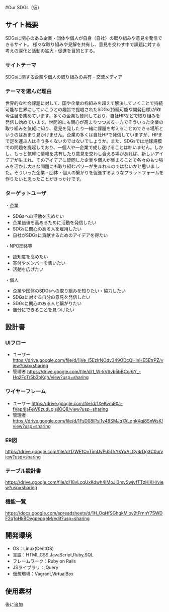 #Our SDGs（仮）

## サイト概要
SDGsに関心のある企業・団体や個人が自身（自社）の取り組みや意見を発信できるサイト。
様々な取り組みや見解を共有し、意見を交わす中で課題に対する考えの深化と活動の拡大・促進を目的とする。

### サイトテーマ
SDGsに関する企業や個人の取り組みの共有・交流メディア

### テーマを選んだ理由
世界的な社会課題に対して、国や企業の枠組みを超えて解決していくことで持続可能な世界にしていこうとの趣旨で提唱されたSDGs(持続可能な開発目標)が昨今注目を集めています。多くの企業も賛同しており、自社HPなどで取り組みを発信し始めています。世間的にも関心が高まりつつある一方でそういった企業の取り組みを気軽に知り、意見を発したり一緒に課題を考えることのできる場所というのはあまり見かけません。企業の多くは自社HPで発信していますが、HPまで足を運ぶ人はそう多くないのではないでしょうか。また、SDGsでは地球規模での問題を提起しており、一個人や一企業で成し遂げることは叶いません。しかし、もっと気軽に情報を共有したり意見を交わし合える場があれば、新しいアイデアが生まれ、そのアイデアに賛同した企業や個人が集まることで各々のもつ強みを活かし大きな問題にも取り組むパワーが生まれるのではないかと思いました。そういった企業・団体・個人の繋がりを促進するようなプラットフォームを作りたいと思ったことがきっかけです。

### ターゲットユーザ
・企業
- SDGsへの活動を広めたい
- 企業価値を高めるために活動を発信したい
- SDGsに関心のある人を雇用したい
- 自社がSDGsに貢献するためのアイデアを得たい

・NPO団体等
- 認知度を高めたい
- 寄付やメンバーを集いたい
- 活動を広げたい

・個人
- 企業や団体のSDGsへの取り組みを知りたい・協力したい
- SDGsに対する自分の意見を発信したい
- SDGsに関心のある人と繋がりたい
- 自分にできることを見つけたい

## 設計書
### UIフロー
- ユーザー
  https://drive.google.com/file/d/1jVe_l5EzIrNOdv349ODcQHlnHE5EtrPZ/view?usp=sharing  
- 管理者
  https://drive.google.com/file/d/1_W-kV6vb5bBCcr6Y_-Hq2FoTr5b3bKqh/view?usp=sharing  
### ワイヤーフレーム
- ユーザー
  https://drive.google.com/file/d/1XeKvm9Xa-fVap4jaFeW8zudLqisjlOQ8/view?usp=sharing  
- 管理者
  https://drive.google.com/file/d/1FsD08lPsi1y48SMJq7ALqnkXqj8SnWsK/view?usp=sharing  

### ER図
https://drive.google.com/file/d/17WE1OvTimUvP65LkYkYxALCy3rDg3C0u/view?usp=sharing

### テーブル設計書
https://drive.google.com/file/d/18vLcqUxKdwh4IMoJI3mvSwjvfTTzHlKH/view?usp=sharing

### 機能一覧
https://docs.google.com/spreadsheets/d/1H_OqHfSGhgkMiov2tFrnnY7SWDF2q1qHkBOvgpepqeM/edit?usp=sharing

## 開発環境
- OS：Linux(CentOS)
- 言語：HTML,CSS,JavaScript,Ruby,SQL
- フレームワーク：Ruby on Rails
- JSライブラリ：jQuery
- 仮想環境：Vagrant,VirtualBox

## 使用素材
 後に追加

